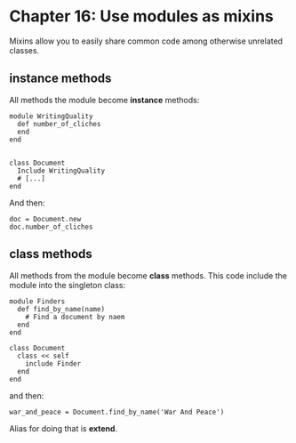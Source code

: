 # Chapter 16: Use modules as mixins

Mixins allow you to easily share common code among otherwise unrelated classes.

## instance methods

All methods the module become **instance** methods:

```
module WritingQuality
  def number_of_cliches
  end
end


class Document
  Include WritingQuality
  # [...]
end
```

And then:

```
doc = Document.new
doc.number_of_cliches
```

## class methods

All methods from the module become **class** methods. This code include the module into the singleton class:

```
module Finders
  def find_by_name(name)
    # Find a document by naem
  end
end

class Document
  class << self
    include Finder
  end
end
```

and then:

```
war_and_peace = Document.find_by_name('War And Peace')
```

Alias for doing that is **extend**.



